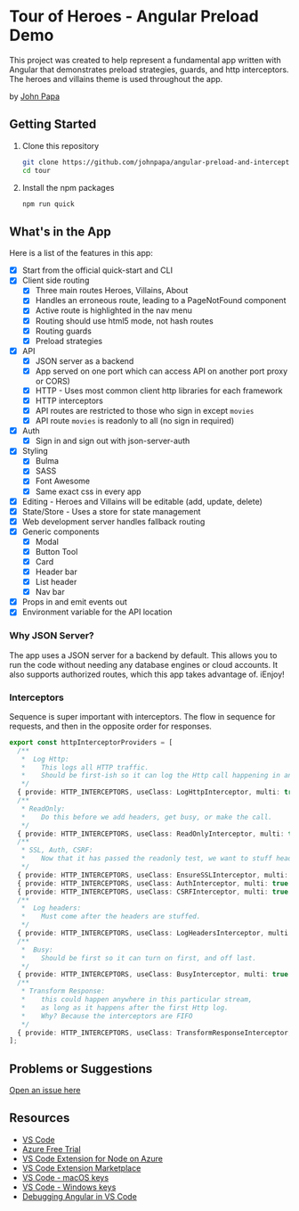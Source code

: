 # Tour of Heroes - Angular Preload Demo

This project was created to help represent a fundamental app written with Angular that demonstrates preload strategies, guards, and http interceptors. The heroes and villains theme is used throughout the app.

by [John Papa](http://twitter.com/john_papa)

## Getting Started

1. Clone this repository

   ```bash
   git clone https://github.com/johnpapa/angular-preload-and-interceptors.git tour
   cd tour
   ```

1. Install the npm packages

   ```bash
   npm run quick
   ```

## What's in the App

Here is a list of the features in this app:

- [x] Start from the official quick-start and CLI
- [x] Client side routing
  - [x] Three main routes Heroes, Villains, About
  - [x] Handles an erroneous route, leading to a PageNotFound component
  - [x] Active route is highlighted in the nav menu
  - [x] Routing should use html5 mode, not hash routes
  - [x] Routing guards
  - [x] Preload strategies
- [x] API
  - [x] JSON server as a backend
  - [x] App served on one port which can access API on another port proxy or CORS)
  - [x] HTTP - Uses most common client http libraries for each framework
  - [x] HTTP interceptors
  - [x] API routes are restricted to those who sign in except `movies`
  - [x] API route `movies` is readonly to all (no sign in required)
- [x] Auth
  - [x] Sign in and sign out with json-server-auth
- [x] Styling
  - [x] Bulma
  - [x] SASS
  - [x] Font Awesome
  - [x] Same exact css in every app
- [x] Editing - Heroes and Villains will be editable (add, update, delete)
- [x] State/Store - Uses a store for state management
- [x] Web development server handles fallback routing
- [x] Generic components
  - [x] Modal
  - [x] Button Tool
  - [x] Card
  - [x] Header bar
  - [x] List header
  - [x] Nav bar
- [x] Props in and emit events out
- [x] Environment variable for the API location

### Why JSON Server?

The app uses a JSON server for a backend by default. This allows you to run the code without needing any database engines or cloud accounts. It also supports authorized routes, which this app takes advantage of. iEnjoy!

### Interceptors

Sequence is super important with interceptors. The flow in sequence for requests, and then in the opposite order for responses.

```typescript
export const httpInterceptorProviders = [
  /**
   *  Log Http:
   *    This logs all HTTP traffic.
   *    Should be first-ish so it can log the Http call happening in and out (last).
   */
  { provide: HTTP_INTERCEPTORS, useClass: LogHttpInterceptor, multi: true },
  /**
   * ReadOnly:
   *    Do this before we add headers, get busy, or make the call.
   */
  { provide: HTTP_INTERCEPTORS, useClass: ReadOnlyInterceptor, multi: true },
  /**
   * SSL, Auth, CSRF:
   *    Now that it has passed the readonly test, we want to stuff headers and proceed.
   */
  { provide: HTTP_INTERCEPTORS, useClass: EnsureSSLInterceptor, multi: true },
  { provide: HTTP_INTERCEPTORS, useClass: AuthInterceptor, multi: true },
  { provide: HTTP_INTERCEPTORS, useClass: CSRFInterceptor, multi: true },
  /**
   *  Log headers:
   *    Must come after the headers are stuffed.
   */
  { provide: HTTP_INTERCEPTORS, useClass: LogHeadersInterceptor, multi: true },
  /**
   *  Busy:
   *    Should be first so it can turn on first, and off last.
   */
  { provide: HTTP_INTERCEPTORS, useClass: BusyInterceptor, multi: true },
  /**
   * Transform Response:
   *    this could happen anywhere in this particular stream,
   *    as long as it happens after the first Http log.
   *    Why? Because the interceptors are FIFO
   */
  { provide: HTTP_INTERCEPTORS, useClass: TransformResponseInterceptor, multi: true },
];
```

## Problems or Suggestions

[Open an issue here](/issues)

## Resources

- [VS Code](https://code.visualstudio.com?wt.mc_id=angularpreloadinterceptors-github-jopapa)
- [Azure Free Trial](https://azure.microsoft.com/en-us/free/?wt.mc_id=angularpreloadinterceptors-github-jopapa)
- [VS Code Extension for Node on Azure](https://marketplace.visualstudio.com/items?itemName=ms-vscode.vscode-node-azure-pack&WT.mc_id=angularpreloadinterceptors-github-jopapa)
- [VS Code Extension Marketplace](https://marketplace.visualstudio.com/vscode?wt.mc_id=angularpreloadinterceptors-github-jopapa)
- [VS Code - macOS keys](https://code.visualstudio.com/shortcuts/keyboard-shortcuts-macos.pdf?WT.mc_id=angularpreloadinterceptors-github-jopapa)
- [VS Code - Windows keys](https://code.visualstudio.com/shortcuts/keyboard-shortcuts-windows.pdf?WT.mc_id=angularpreloadinterceptors-github-jopapa)
- [Debugging Angular in VS Code](https://code.visualstudio.com/docs/nodejs/angular-tutorial?wt.mc_id=angularpreloadinterceptors-github-jopapa)
